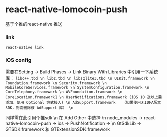 
# react-native-lomocoin-push

基于个推的react-native 推送


### link

`
react-native link
`

### iOS config

需要在Setting -> Build Phases -> Link Binary With Libraries 中引用一下系统库：
`
libc++.tbd \n
libz.tbd \n
libsqlite3.tbd \n
UIKit.framework \n
Foundation.framework \n
Security.framework \n
MobileCoreServices.framework \n
SystemConfiguration.framework \n
CoreTelephony.framework \n
AVFoundation.framework \n
CoreLocation.framework \n
UserNotifications.framework (iOS 10 及以上需添加，使用 Optional 方式接入) \n
AdSupport.framework   （如果使用无IDFA版本SDK，则需删除该 AdSupport 库） \n
`

同样需在此引用个推sdk \n
在 Add Other 中选择 \n
node_modules -> react-native-lomocoin-push -> ios -> PushNotification -> \n
GtSdkLib -> GTSDK.framework 和 GTExtensionSDK.framework
